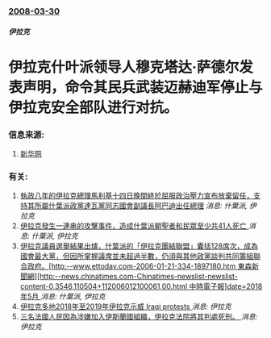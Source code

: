 ### [2008-03-30](/news/2008/03/30/index.md)

##### 伊拉克
# 伊拉克什叶派领导人穆克塔达·萨德尔发表声明，命令其民兵武装迈赫迪军停止与伊拉克安全部队进行对抗。




### 信息来源:

1. [新华网](http://news.xinhuanet.com/newscenter/2008-03/30/content_7886426.htm)

### 有关:

1. [ 執政八年的伊拉克總理馬利基十四日晚間終於屈服政治壓力宣布放棄留任，支持其所屬什葉派政黨達瓦黨同志國會副議長阿巴迪出任總理](/news/2014/08/13/執政八年的伊拉克總理馬利基十四日晚間終於屈服政治壓力宣布放棄留任-支持其所屬什葉派政黨達瓦黨同志國會副議長阿巴迪出任總.md) _消息: 什葉派, 伊拉克_
2. [ 伊拉克發生一連串的攻擊事件，造成什葉派朝聖者和民眾至少共41人死亡 ](/news/2013/12/19/伊拉克發生一連串的攻擊事件-造成什葉派朝聖者和民眾至少共41人死亡.md) _消息: 什葉派, 伊拉克_
3. [伊拉克議員選舉結果出爐，什葉派的「伊拉克團結聯盟」囊括128席次，成為國會最大黨，但因所掌握議席並未超過半數，仍須與其他政黨談判共同籌組聯合政府。[http:--www.ettoday.com-2006-01-21-334-1897180.htm 東森新聞網][http:--news.chinatimes.com-Chinatimes-newslist-newslist-content-0,3546,110504+112006012100061,00.html 中時電子報]date=2018年5月 ](/news/2006/01/20/伊拉克議員選舉結果出爐-什葉派的-伊拉克團結聯盟-囊括128席次-成為國會最大黨-但因所掌握議席並未超過半數-仍須與其他.md) _消息: 什葉派, 伊拉克_
4. [ 伊拉克多地2018年至2019年伊拉克示威 Iraqi protests ](/news/2019/10/1/伊拉克多地2018年至2019年伊拉克示威-Iraqi-protests.md) _消息: 伊拉克_
5. [三名法國人民因為涉嫌加入伊斯蘭國組織，伊拉克法院將其判處死刑。 ](/news/2019/05/26/三名法國人民因為涉嫌加入伊斯蘭國組織-伊拉克法院將其判處死刑.md) _消息: 伊拉克_
